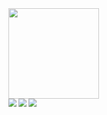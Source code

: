 <div>
  <a href="https://github.com/Hirolool">
  <img height="180em" src="https://github-readme-stats.vercel.app/api?username=Hirolool&show_icons=true&theme=dark&include_all_commits=true&count_private=true"/>

<div> 
  <a href="https://www.youtube.com/@Review_lol-69" target="_blank"><img src="https://img.shields.io/badge/YouTube-FF0000?style=for-the-badge&logo=youtube&logoColor=white" target="_blank"></a>
  <a href="https://www.instagram.com/hiro_is_lol/" target="_blank"><img src="https://img.shields.io/badge/-Instagram-%23E4405F?style=for-the-badge&logo=instagram&logoColor=white" target="_blank"></a>
  <a href = "mailto: giovanni2007pfv@gmail.com"><img src="https://img.shields.io/badge/-Gmail-%23333?style=for-the-badge&logo=gmail&logoColor=white" target="_blank"></a>
</a> 
  
</div>
